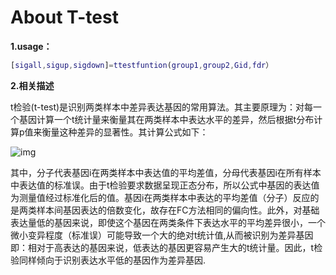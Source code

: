# About T-test 

**1.usage：**

```matlab
[sigall,sigup,sigdown]=ttestfuntion(group1,group2,Gid,fdr）
```

**2.相关描述**

t检验(t-test)是识别两类样本中差异表达基因的常用算法。其主要原理为：对每一个基因计算一个t统计量来衡量其在两类样本中表达水平的差异，然后根据t分布计算p值来衡量这种差异的显著性。其计算公式如下：

![img](file:///C:\Users\ADMINI~1\AppData\Local\Temp\ksohtml\wpsC3BF.tmp.png)



​        其中，分子代表基因i在两类样本中表达值的平均差值，分母代表基因i在所有样本中表达值的标准误。由于t检验要求数据呈现正态分布，所以公式中基因的表达值为测量值经过标准化后的值。基因i在两类样本中表达的平均差值（分子）反应的是两类样本间基因表达的倍数变化，故存在FC方法相同的偏向性。此外，对基础表达量低的基因来说，即使这个基因在两类条件下表达水平的平均差异很小，一个微小变异程度（标准误）可能导致一个大的绝对t统计值,从而被识别为差异基因即：相对于高表达的基因来说，低表达的基因更容易产生大的t统计量。因此，t检验同样倾向于识别表达水平低的基因作为差异基因.